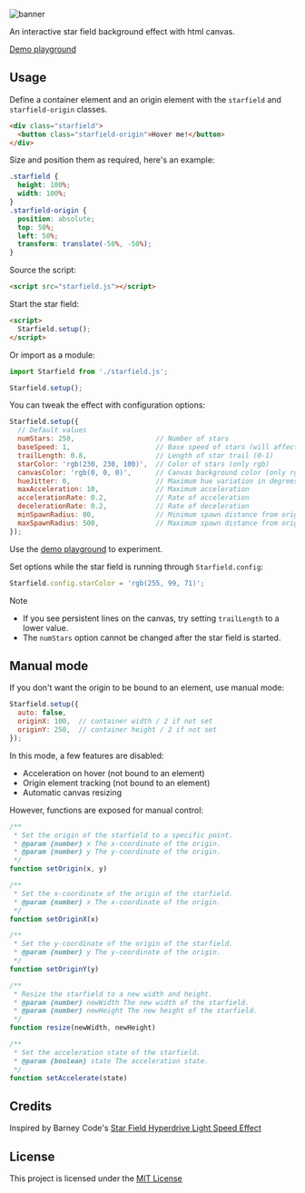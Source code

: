 ![banner](https://github.com/user-attachments/assets/dea72f27-23d1-4131-bd77-6b0d4402a9a0)

An interactive star field background effect with html canvas.

[Demo playground](https://annikav9.github.io/starfield.js)

## Usage
Define a container element and an origin element with the `starfield` and `starfield-origin` classes.
```html
<div class="starfield">
  <button class="starfield-origin">Hover me!</button>
</div>
```
Size and position them as required, here's an example:
```css
.starfield {
  height: 100%;
  width: 100%;
}
.starfield-origin {
  position: absolute;
  top: 50%;
  left: 50%;
  transform: translate(-50%, -50%);
}
```
Source the script:
```html
<script src="starfield.js"></script>
```
Start the star field:
```html
<script>
  Starfield.setup();
</script>
```
Or import as a module:
```javascript
import Starfield from './starfield.js';

Starfield.setup();
```
You can tweak the effect with configuration options:
```javascript
Starfield.setup({
  // Default values
  numStars: 250,                    // Number of stars
  baseSpeed: 1,                     // Base speed of stars (will affect acceleration)
  trailLength: 0.8,                 // Length of star trail (0-1)
  starColor: 'rgb(230, 230, 100)',  // Color of stars (only rgb)
  canvasColor: 'rgb(0, 0, 0)',      // Canvas background color (only rgb)
  hueJitter: 0,                     // Maximum hue variation in degrees (0-360)
  maxAcceleration: 10,              // Maximum acceleration
  accelerationRate: 0.2,            // Rate of acceleration
  decelerationRate: 0.2,            // Rate of deceleration
  minSpawnRadius: 80,               // Minimum spawn distance from origin
  maxSpawnRadius: 500,              // Maximum spawn distance from origin
});
```
Use the [demo playground](https://annikav9.github.io/starfield.js) to experiment.

Set options while the star field is running through `Starfield.config`:
```javascript
Starfield.config.starColor = 'rgb(255, 99, 71)';
```
> [!NOTE]
> - If you see persistent lines on the canvas, try setting `trailLength` to a lower value.
> - The `numStars` option cannot be changed after the star field is started.

## Manual mode
If you don't want the origin to be bound to an element, use manual mode:
```js
Starfield.setup({
  auto: false,
  originX: 100,  // container width / 2 if not set
  originY: 250,  // container height / 2 if not set
});
```
In this mode, a few features are disabled:
- Acceleration on hover (not bound to an element)
- Origin element tracking (not bound to an element)
- Automatic canvas resizing

However, functions are exposed for manual control:
```javascript
/**
 * Set the origin of the starfield to a specific point.
 * @param {number} x The x-coordinate of the origin.
 * @param {number} y The y-coordinate of the origin.
 */
function setOrigin(x, y)
```
```javascript
/**
 * Set the x-coordinate of the origin of the starfield.
 * @param {number} x The x-coordinate of the origin.
 */
function setOriginX(x)
```
```javascript
/**
 * Set the y-coordinate of the origin of the starfield.
 * @param {number} y The y-coordinate of the origin.
 */
function setOriginY(y)
```
```javascript
/**
 * Resize the starfield to a new width and height.
 * @param {number} newWidth The new width of the starfield.
 * @param {number} newHeight The new height of the starfield.
 */
function resize(newWidth, newHeight)
```
```javascript
/**
 * Set the acceleration state of the starfield.
 * @param {boolean} state The acceleration state.
 */
function setAccelerate(state)
```

## Credits
Inspired by Barney Code's [Star Field Hyperdrive Light Speed Effect](https://www.youtube.com/watch?v=p0I5bNVcYP8)

## License
This project is licensed under the [MIT License](/LICENSE)
